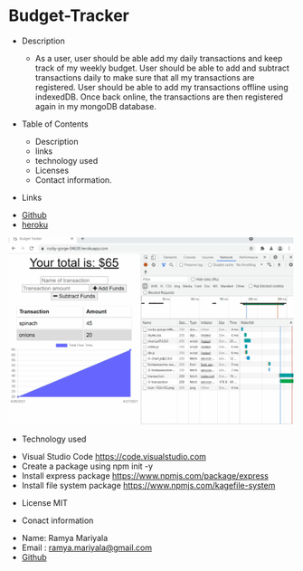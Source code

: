 # Budget-Tracker
* Description 
    - As a user, user should be able add my daily transactions and keep track of my weekly budget. User should be able to add and subtract transactions daily to make sure that all my transactions are registered. User should be able to add my transactions offline using indexedDB. Once back online, the transactions are then registered again in my mongoDB database.

* Table of Contents
  - Description
  - links
  - technology used
  - Licenses
  - Contact information.

* Links
 - [Github](https://github.com/Ramyamariyala/Budget-Tracker.git)
 - [heroku](https://rocky-gorge-04638.herokuapp.com/)

 
 ![Demo](public/assests/Budget.gif)


* Technology used
 - Visual Studio Code https://code.visualstudio.com
 - Create a package using npm init -y
 - Install express package https://www.npmjs.com/package/express
 - Install file system package https://www.npmjs.com/kagefile-system     

 * License
 MIT
 
* Conact information 
 - Name: Ramya Mariyala
 - Email : ramya.mariyala@gmail.com
 - [Github](https://github.com/Ramyamariyala/Budget-Tracker.git)